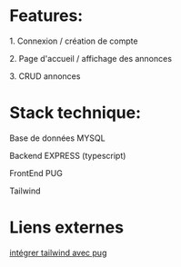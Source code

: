 <h1>Features:</h1>
<p>1. Connexion / création de compte</p>
<p>2. Page d'accueil / affichage des annonces</p>
<p>3. CRUD annonces</p>

<h1>Stack technique:</h1>
<p>Base de données MYSQL</p>
<p>Backend EXPRESS (typescript)</p>
<p>FrontEnd PUG</p>
<p>Tailwind</p>

<h1>Liens externes</h1>
<a href="https://daily.dev/blog/how-to-use-tailwindcss-with-node-js-express-and-pug" target="_blank">intégrer tailwind avec pug</a>
